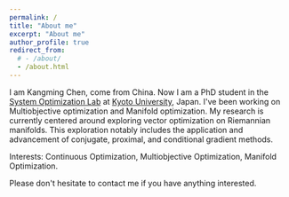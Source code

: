 ```yaml
---
permalink: /
title: "About me"
excerpt: "About me"
author_profile: true
redirect_from: 
  # - /about/
  - /about.html
---
```


I am Kangming Chen, come from China. Now I am a PhD student in the [System Optimization Lab](http://www-optima.amp.i.kyoto-u.ac.jp/) at [Kyoto University](https://www.kyoto-u.ac.jp/), Japan.
I've been working on Multiobjective optimization and Manifold optimization. 
My research is currently centered around exploring vector optimization on Riemannian manifolds. This exploration notably includes the application and advancement of conjugate, proximal, and conditional gradient methods.

Interests: Continuous Optimization, Multiobjective Optimization, Manifold Optimization.


Please don't hesitate to contact me if you have anything interested.
